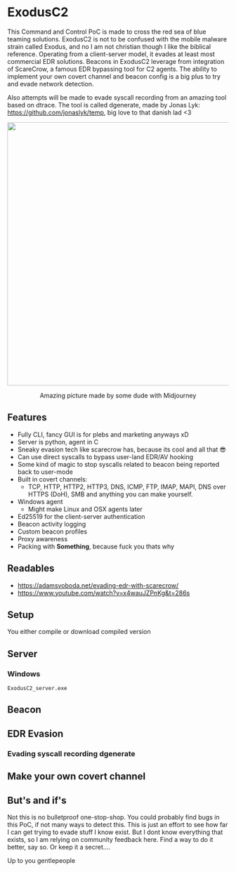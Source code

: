 # ExodusC2
This Command and Control PoC is made to cross the red sea of blue teaming solutions. ExodusC2 is not to be confused with the mobile malware strain called Exodus, and no I am not christian though I like the biblical reference. Operating from a client-server model, it evades at least most commercial EDR solutions. Beacons in ExodusC2 leverage from integration of ScareCrow, a famous EDR bypassing tool for C2 agents. The ability to implement your own covert channel and beacon config is a big plus to try and evade network detection. 

Also attempts will be made to evade syscall recording from an amazing tool based on dtrace. The tool is called dgenerate, made by Jonas Lyk: https://github.com/jonaslyk/temp, big love to that danish lad <3

<p align="center">
  <img src="https://user-images.githubusercontent.com/59022605/190503049-a4ba6757-de2d-4b15-ac09-627b6b9297b8.png" data-canonical-src="https://user-images.githubusercontent.com/59022605/190503049-a4ba6757-de2d-4b15-ac09-627b6b9297b8.png" height="600" />
</p>

<p align="center">
Amazing picture made by some dude with Midjourney
</p>

## Features
- Fully CLI, fancy GUI is for plebs and marketing anyways xD
- Server is python, agent in C 
- Sneaky evasion tech like scarecrow has, because its cool and all that 😎
- Can use direct syscalls to bypass user-land EDR/AV hooking
- Some kind of magic to stop syscalls related to beacon being reported back to user-mode
- Built in covert channels:
  - TCP, HTTP, HTTP2, HTTP3, DNS, ICMP, FTP, IMAP, MAPI, DNS over HTTPS (DoH), SMB and anything you can make yourself.
- Windows agent
  - Might make Linux and OSX agents later
- Ed25519 for the client-server authentication 
- Beacon activity logging
- Custom beacon profiles
- Proxy awareness
- Packing with **Something**, because fuck you thats why


## Readables
- https://adamsvoboda.net/evading-edr-with-scarecrow/
- https://www.youtube.com/watch?v=x4wauJZPnKg&t=286s

## Setup
You either compile or download compiled version

## Server
### Windows
`ExodusC2_server.exe`

## Beacon

## EDR Evasion

### Evading syscall recording dgenerate

## Make your own covert channel

## But's and if's
Not this is no bulletproof one-stop-shop. You could probably find bugs in this PoC, if not many ways to detect this. This is just an effort to see how far I can get trying to evade stuff I know exist. But I dont know everything that exists, so I am relying on community feedback here. Find a way to do it better, say so. Or keep it a secret.... 

Up to you gentlepeople



